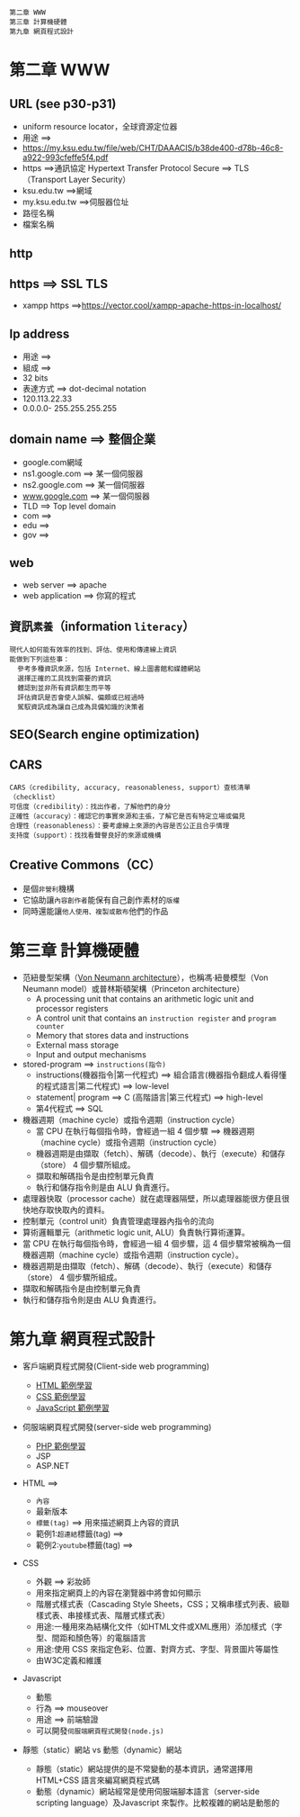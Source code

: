 # 
```
第二章 WWW
第三章 計算機硬體
第九章 網頁程式設計
```
# 第二章 WWW
## URL (see p30-p31)
- uniform resource locator，全球資源定位器
- 用途 ==>
- https://my.ksu.edu.tw/file/web/CHT/DAAACIS/b38de400-d78b-46c8-a922-993cfeffe5f4.pdf
- https ==>通訊協定  Hypertext Transfer Protocol Secure ==> TLS（Transport Layer Security）
- ksu.edu.tw ==>網域
- my.ksu.edu.tw ==>伺服器位址
- 路徑名稱
- 檔案名稱

## http

## https  ==> SSL TLS

- xampp  https  ==>https://vector.cool/xampp-apache-https-in-localhost/


## Ip address
- 用途 ==>
- 組成 ==> 
- 32 bits
- 表達方式 ==> dot-decimal notation
- 120.113.22.33
- 0.0.0.0- 255.255.255.255

## domain name ==> 整個企業
- google.com網域
- ns1.google.com ==> 某一個伺服器
- ns2.google.com ==> 某一個伺服器
- www.google.com ==> 某一個伺服器
- TLD ==> Top level domain
- com ==>  
- edu ==>
- gov ==> 

## web

- web server ==> apache
- web application ==> 你寫的程式

## 資訊`素養`（information `literacy`） 
```
現代人如何能有效率的找到、評估、使用和傳達線上資訊
能做到下列這些事：
  參考多種資訊來源，包括 Internet、線上圖書館和媒體網站
  選擇正確的工具找到需要的資訊
  體認到並非所有資訊都生而平等
  評估資訊是否會使人誤解、偏頗或已經過時
  駕馭資訊成為讓自己成為具備知識的決策者
```

## SEO(Search engine optimization)

## CARS
```
CARS（credibility, accuracy, reasonableness, support）查核清單（checklist）
可信度（credibility）：找出作者，了解他們的身分
正確性（accuracy）：確認它的事實來源和主張，了解它是否有特定立場或偏見
合理性（reasonableness）：要考慮線上來源的內容是否公正且合乎情理
支持度（support）：找找看聲譽良好的來源或機構
```
## 
## Creative Commons（CC）
- 是個`非營利`機構
- 它協助讓`內容創作者`能保有自己創作素材的`版權`
- 同時還能讓`他人使用、複製或散布`他們的作品

# 第三章 計算機硬體
- 范紐曼型架構（[Von Neumann architecture](https://en.wikipedia.org/wiki/Von_Neumann_architecture)），也稱馮·紐曼模型（Von Neumann model）或普林斯頓架構（Princeton architecture）
  - A processing unit that contains an arithmetic logic unit and processor registers
  - A control unit that contains an `instruction register` and `program counter`
  - Memory that stores data and instructions
  - External mass storage
  - Input and output mechanisms
- stored-program ==> `instructions(指令)`
  -  instructions(機器指令|第一代程式) ==> 組合語言(機器指令翻成人看得懂的程式語言|第二代程式)  ==> low-level
  -  statement| program ==> C (高階語言|第三代程式) ==> high-level
  -  第4代程式 ==> SQL
- 機器週期（machine cycle）或指令週期（instruction cycle）
  - 當 CPU 在執行每個指令時，會經過一組 4 個步驟 ==> 機器週期（machine cycle）或指令週期（instruction cycle）
  - 機器週期是由擷取（fetch）、解碼（decode）、執行（execute）和儲存（store） 4 個步驟所組成。
  - 擷取和解碼指令是由控制單元負責
  - 執行和儲存指令則是由 ALU 負責進行。
- 處理器快取（processor cache）就在處理器隔壁，所以處理器能很方便且很快地存取快取內的資料。
- 控制單元（control unit）負責管理處理器內指令的流向
- 算術邏輯單元（arithmetic logic unit, ALU）負責執行算術運算。
- 當 CPU 在執行每個指令時，會經過一組 4 個步驟，這 4 個步驟常被稱為一個機器週期（machine cycle）或指令週期（instruction cycle）。
- 機器週期是由擷取（fetch）、解碼（decode）、執行（execute）和儲存（store） 4 個步驟所組成。
- 擷取和解碼指令是由控制單元負責
- 執行和儲存指令則是由 ALU 負責進行。

# 第九章 網頁程式設計
- 客戶端網頁程式開發(Client-side web programming)
  - [HTML 範例學習](https://www.w3schools.com/html/html_examples.asp)
  - [CSS 範例學習](https://www.w3schools.com/css/css_examples.asp)
  - [JavaScript 範例學習](https://www.w3schools.com/js/js_examples.asp)
- 伺服端網頁程式開發(server-side web programming)
  - [PHP 範例學習](https://www.w3schools.com/php/php_examples.asp)
  - JSP
  - ASP.NET

- HTML ==> 
  - `內容`
  - 最新版本
  - `標籤(tag)` ==> 用來描述網頁上內容的資訊
  - 範例1:`超連結`標籤(tag) ==>
  - 範例2:`youtube`標籤(tag) ==>

- CSS
  - 外觀 ==> 彩妝師 
  - 用來指定網頁上的內容在瀏覽器中將會如何顯示 
  - 階層式樣式表（Cascading Style Sheets，CSS；又稱串樣式列表、級聯樣式表、串接樣式表、階層式樣式表）
  - 用途:一種用來為結構化文件（如HTML文件或XML應用）添加樣式（字型、間距和顏色等）的電腦語言
  - 用途:使用 CSS 來指定色彩、位置、對齊方式、字型、背景圖片等屬性
  - 由W3C定義和維護
- Javascript
  - 動態
  - 行為 ==> mouseover 
  - 用途 ==> 前端驗證
  - 可以開發`伺服端網頁程式開發(node.js)`
- 靜態（static）網站 vs 動態（dynamic）網站
  - 靜態（static）網站提供的是不常變動的基本資訊，通常選擇用 HTML+CSS 語言來編寫網頁程式碼
  - 動態（dynamic）網站經常是使用伺服端腳本語言（server-side scripting language）及Javascript 來製作。比較複雜的網站是動態的

